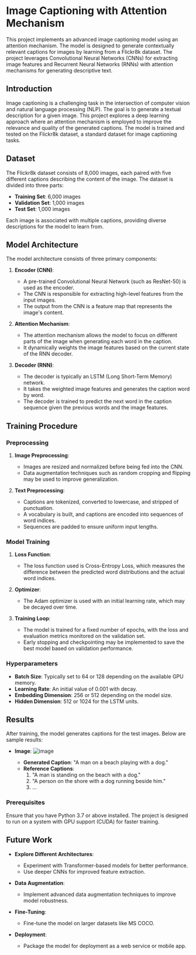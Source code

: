 # Image Captioning with Attention Mechanism

This project implements an advanced image captioning model using an attention mechanism. The model is designed to generate contextually relevant captions for images by learning from a Flickr8k dataset. The project leverages Convolutional Neural Networks (CNNs) for extracting image features and Recurrent Neural Networks (RNNs) with attention mechanisms for generating descriptive text.

## Introduction

Image captioning is a challenging task in the intersection of computer vision and natural language processing (NLP). The goal is to generate a textual description for a given image. This project explores a deep learning approach where an attention mechanism is employed to improve the relevance and quality of the generated captions. The model is trained and tested on the Flickr8k dataset, a standard dataset for image captioning tasks.

## Dataset

The Flickr8k dataset consists of 8,000 images, each paired with five different captions describing the content of the image. The dataset is divided into three parts:

- **Training Set**: 6,000 images
- **Validation Set**: 1,000 images
- **Test Set**: 1,000 images

Each image is associated with multiple captions, providing diverse descriptions for the model to learn from.

## Model Architecture

The model architecture consists of three primary components:

1. **Encoder (CNN)**:
   - A pre-trained Convolutional Neural Network (such as ResNet-50) is used as the encoder.
   - The CNN is responsible for extracting high-level features from the input images.
   - The output from the CNN is a feature map that represents the image's content.

2. **Attention Mechanism**:
   - The attention mechanism allows the model to focus on different parts of the image when generating each word in the caption.
   - It dynamically weights the image features based on the current state of the RNN decoder.

3. **Decoder (RNN)**:
   - The decoder is typically an LSTM (Long Short-Term Memory) network.
   - It takes the weighted image features and generates the caption word by word.
   - The decoder is trained to predict the next word in the caption sequence given the previous words and the image features.

## Training Procedure

### Preprocessing

1. **Image Preprocessing**:
   - Images are resized and normalized before being fed into the CNN.
   - Data augmentation techniques such as random cropping and flipping may be used to improve generalization.

2. **Text Preprocessing**:
   - Captions are tokenized, converted to lowercase, and stripped of punctuation.
   - A vocabulary is built, and captions are encoded into sequences of word indices.
   - Sequences are padded to ensure uniform input lengths.

### Model Training

1. **Loss Function**:
   - The loss function used is Cross-Entropy Loss, which measures the difference between the predicted word distributions and the actual word indices.

2. **Optimizer**:
   - The Adam optimizer is used with an initial learning rate, which may be decayed over time.

3. **Training Loop**:
   - The model is trained for a fixed number of epochs, with the loss and evaluation metrics monitored on the validation set.
   - Early stopping and checkpointing may be implemented to save the best model based on validation performance.

### Hyperparameters

- **Batch Size**: Typically set to 64 or 128 depending on the available GPU memory.
- **Learning Rate**: An initial value of 0.001 with decay.
- **Embedding Dimension**: 256 or 512 depending on the model size.
- **Hidden Dimension**: 512 or 1024 for the LSTM units.


## Results

After training, the model generates captions for the test images. Below are sample results:

- **Image**: ![image](https://github.com/user-attachments/assets/0a9c8e30-a5a6-4976-8c5c-44d61fdc90ce)

  - **Generated Caption**: "A man on a beach playing with a dog."
  - **Reference Captions**:
    1. "A man is standing on the beach with a dog."
    2. "A person on the shore with a dog running beside him."
    3. ...


### Prerequisites

Ensure that you have Python 3.7 or above installed. The project is designed to run on a system with GPU support (CUDA) for faster training.

## Future Work

- **Explore Different Architectures**:
  - Experiment with Transformer-based models for better performance.
  - Use deeper CNNs for improved feature extraction.

- **Data Augmentation**:
  - Implement advanced data augmentation techniques to improve model robustness.

- **Fine-Tuning**:
  - Fine-tune the model on larger datasets like MS COCO.

- **Deployment**:
  - Package the model for deployment as a web service or mobile app.
